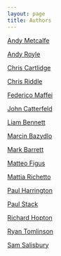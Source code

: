 ```yaml
---
layout: page
title: Authors
---
```


<a href="/blog/authors/ametcalfe.html">Andy Metcalfe</a>

<a href="/blog/authors/aroyle.html">Andy Royle</a>

<a href="/blog/authors/ccartlidge.html">Chris Cartlidge</a>

<a href="/blog/authors/criddle.html">Chris Riddle</a>

<a href="/blog/authors/fmaffei.html">Federico Maffei</a>

<a href="/blog/authors/jcatterfeld.html">John Catterfeld</a>

<a href="/blog/authors/lbennett.html">Liam Bennett</a>

<a href="/blog/authors/mbazydlo.html">Marcin Bazydlo</a>

<a href="/blog/authors/mbarrett.html">Mark Barrett</a>

<a href="/blog/authors/mfigus.html">Matteo Figus</a>

<a href="/blog/authors/mrichetto.html">Mattia Richetto</a>

<a href="/blog/authors/pharrington.html">Paul Harrington</a>

<a href="/blog/authors/pstack.html">Paul Stack</a>

<a href="/blog/authors/rhopton.html">Richard Hopton</a>

<a href="/blog/authors/rtomlinson.html">Ryan Tomlinson</a>

<a href="/blog/authors/ssalisbury.html">Sam Salisbury</a>